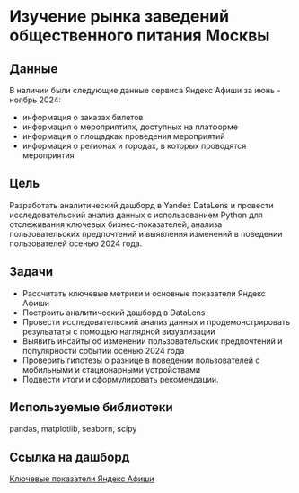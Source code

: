 # Изучение рынка заведений общественного питания Москвы

## Данные
В наличии были следующие данные сервиса Яндекс Афиши за июнь - ноябрь 2024:
- информация о заказах билетов
- информация о мероприятиях, доступных на платформе
- информация о площадках проведения мероприятий
- информация о регионах и городах, в которых проводятся мероприятия
  
## **Цель** 
Разработать аналитический дашборд в Yandex DataLens и провести исследовательский анализ данных с использованием Python для отслеживания ключевых бизнес-показателей, анализа пользовательских предпочтений и выявления изменений в поведении пользователей осенью 2024 года.

## **Задачи**
- Рассчитать ключевые метрики и основные показатели Яндекс Афиши
- Построить аналитический дашборд в DataLens
- Провести исследовательский анализ данных и продемонстрировать резульататы с помощью наглядной визуализации
- Выявить инсайты об изменении пользовательских предпочтений и популярности событий осенью 2024 года
- Проверить гипотезы о разнице в поведении пользователей с мобильными и стационарными устройствами
- Подвести итоги и сформулировать рекомендации.


## **Используемые библиотеки**
pandas, matplotlib, seaborn, scipy

## Ссылка на дашборд
[Ключевые показатели Яндекс Афиши](https://datalens.yandex/flkhlx6nhv2y1)
